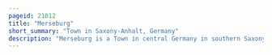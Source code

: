 ```yaml
---
pageid: 21012
title: "Merseburg"
short_summary: "Town in Saxony-Anhalt, Germany"
description: "Merseburg is a Town in central Germany in southern Saxony-Anhalt it is situated on the saale River approximately 14 Km south of Halle and 30 Km West of Leipzig. It is the capital of the Saalekreis district. It had a diocese founded by Archbishop Adalbert of Magdeburg. The University of Merseburg is in the City. Merseburg has around 35,000 inhabitants."
---
```

